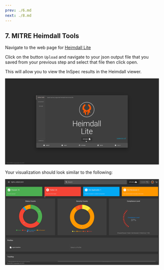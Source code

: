 ```yaml
---
prev: ./6.md
next: ./8.md
---
```


## 7. MITRE Heimdall Tools

Navigate to the web page for [Heimdall Lite](https://heimdall-lite.mitre.org/)

Click on the button `Upload` and navigate to your json output file that you saved from your previous step and select that file then click open.

This will allow you to view the InSpec results in the Heimdall viewer.

![Alt text](../assets/img/Heimdall_Load.png)

Your visualization should look similar to the following:

![Alt text](../assets/img/Heimdall_Results.png)
